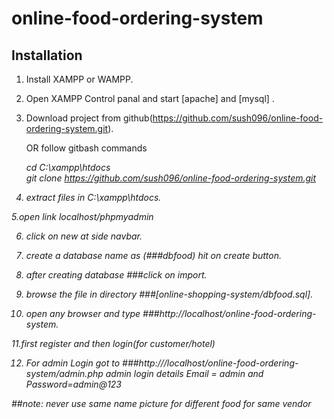 # online-food-ordering-system

## Installation
1. Install XAMPP or WAMPP.

2. Open XAMPP Control panal and start [apache] and [mysql] .

3. Download project from github(https://github.com/sush096/online-food-ordering-system.git).

   OR follow gitbash commands

      <i> cd C:\\xampp\htdocs\
      <ii> git clone https://github.com/sush096/online-food-ordering-system.git

4. extract files in C:\xampp\htdocs.

5.open link localhost/phpmyadmin

6. click on new at side navbar.

7. create a database name as (###dbfood) hit on create button.

8. after creating database ###click on import.

9. browse the file in directory ###[online-shopping-system/dbfood.sql].

10. open any browser and type ###http://localhost/online-food-ordering-system.

11.first register and then login(for customer/hotel)

12. For admin Login
      <i> got to ###http:///localhost/online-food-ordering-system/admin.php
      <ii> admin login details Email = admin and Password=admin@123


##note: never use same name picture for different food for same vendor
